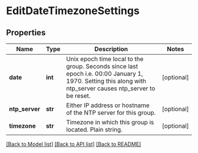 # EditDateTimezoneSettings

## Properties
Name | Type | Description | Notes
------------ | ------------- | ------------- | -------------
**date** | **int** | Unix epoch time local to the group. Seconds since last epoch i.e. 00:00 January 1, 1970. Setting this along with ntp_server causes ntp_server to be reset. | [optional] 
**ntp_server** | **str** | Either IP address or hostname of the NTP server for this group. | [optional] 
**timezone** | **str** | Timezone in which this group is located. Plain string. | [optional] 

[[Back to Model list]](../README.md#documentation-for-models) [[Back to API list]](../README.md#documentation-for-api-endpoints) [[Back to README]](../README.md)



